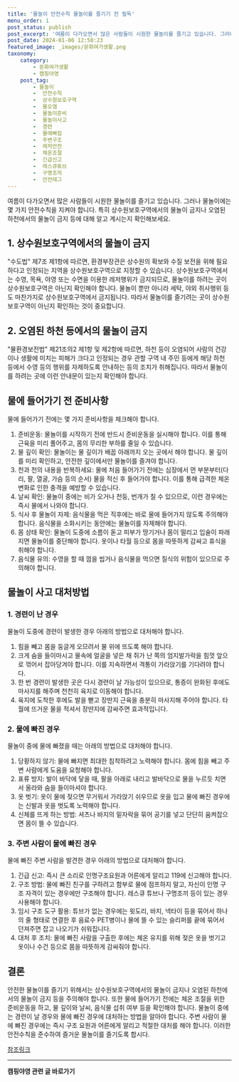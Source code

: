 ```yaml
---
title: '물놀이 안전수칙 물놀이를 즐기기 전 필독'
menu_order: 1
post_status: publish
post_excerpt: '여름이 다가오면서 많은 사람들이 시원한 물놀이를 즐기고 있습니다. 그러나 물놀이에는 몇 가지 안전수칙을 지켜야 합니다. 특히 상수원보호구역에서의 물놀이 금지나 오염된 하천에서의 물놀이 금지 등에 대해 알고 계시는지 확인해보세요.'
post_date: 2024-01-06 12:50:23
featured_image: _images/문화여가생활.png
taxonomy:
    category:
        - 문화여가생활
        - 캠핑야영
    post_tag:
        - 물놀이
        -  안전수칙
        -  상수원보호구역
        -  물오염
        -  물놀이준비
        -  물놀이사고
        -  경련
        -  물에빠짐
        -  주변구조
        -  레저안전
        -  체온조절
        -  긴급신고
        -  레스큐튜브
        -  구명조끼
        -  안전태그
---
```



여름이 다가오면서 많은 사람들이 시원한 물놀이를 즐기고 있습니다. 그러나 물놀이에는 몇 가지 안전수칙을 지켜야 합니다. 특히 상수원보호구역에서의 물놀이 금지나 오염된 하천에서의 물놀이 금지 등에 대해 알고 계시는지 확인해보세요. 

## 1. 상수원보호구역에서의 물놀이 금지

"수도법" 제7조 제1항에 따르면, 환경부장관은 상수원의 확보와 수질 보전을 위해 필요하다고 인정되는 지역을 상수원보호구역으로 지정할 수 있습니다. 상수원보호구역에서는 수영, 목욕, 야영 또는 수면을 이용한 레저행위가 금지되므로, 물놀이를 하려는 곳이 상수원보호구역은 아닌지 확인해야 합니다. 물놀이 뿐만 아니라 세탁, 야외 취사행위 등도 마찬가지로 상수원보호구역에서 금지됩니다. 따라서 물놀이를 즐기려는 곳이 상수원보호구역이 아닌지 확인하는 것이 중요합니다.

## 2. 오염된 하천 등에서의 물놀이 금지

"물환경보전법" 제21조의2 제1항 및 제2항에 따르면, 하천 등이 오염되어 사람의 건강이나 생활에 미치는 피해가 크다고 인정되는 경우 관할 구역 내 주민 등에게 해당 하천 등에서 수영 등의 행위를 자제하도록 안내하는 등의 조치가 취해집니다. 따라서 물놀이를 하려는 곳에 이런 안내문이 있는지 확인해야 합니다. 

## 물에 들어가기 전 준비사항

물에 들어가기 전에는 몇 가지 준비사항을 체크해야 합니다.

1. 준비운동: 물놀이를 시작하기 전에 반드시 준비운동을 실시해야 합니다. 이를 통해 근육을 미리 풀어주고, 몸의 무리한 부하를 줄일 수 있습니다.
2. 물 깊이 확인: 물놀이는 물 깊이가 배꼽 아래까지 오는 곳에서 해야 합니다. 물 깊이를 미리 확인하고, 안전한 깊이에서만 물놀이를 즐겨야 합니다.
3. 천과 천의 내용을 반복하세요: 물에 처음 들어가기 전에는 심장에서 먼 부분부터(다리, 팔, 열굴, 가슴 등의 순서) 물을 적신 후 들어가야 합니다. 이를 통해 급격한 체온 변화로 인한 충격을 예방할 수 있습니다.
4. 날씨 확인: 물놀이 중에는 비가 오거나 천둥, 번개가 칠 수 있으므로, 이런 경우에는 즉시 물에서 나와야 합니다.
5. 식사 후 물놀이 자제: 음식물을 먹은 직후에는 바로 물에 들어가지 않도록 주의해야 합니다. 음식물을 소화시키는 동안에는 물놀이를 자제해야 합니다.
6. 몸 상태 확인: 물놀이 도중에 소름이 돋고 피부가 땅기거나 몸이 떨리고 입술이 파래지면 물놀이를 중단해야 합니다. 옷이나 타월 등으로 몸을 따뜻하게 감싸고 휴식을 취해야 합니다.
7. 음식물 유의: 수영을 할 때 껌을 씹거나 음식물을 먹으면 질식의 위험이 있으므로 주의해야 합니다.

## 물놀이 사고 대처방법

### 1. 경련이 난 경우

물놀이 도중에 경련이 발생한 경우 아래의 방법으로 대처해야 합니다.

1. 힘을 빼고 몸을 둥글게 오므려서 물 위에 뜨도록 해야 합니다.
2. 크게 숨을 들이마시고 물속에 얼굴을 넣은 채 쥐가 난 쪽의 엄지발가락을 힘껏 앞으로 꺾어서 잡아당겨야 합니다. 이를 지속하면서 격통이 가라앉기를 기다려야 합니다.
3. 한 번 경련이 발생한 곳은 다시 경련이 날 가능성이 있으므로, 통증이 완화된 후에도 마사지를 해주며 천천히 육지로 이동해야 합니다.
4. 육지에 도착한 후에도 발을 뻗고 장딴지 근육을 충분히 마사지해 주어야 합니다. 타월에 뜨거운 물을 적셔서 장딴지에 감싸주면 효과적입니다.

### 2. 물에 빠진 경우

물놀이 중에 물에 빠졌을 때는 아래의 방법으로 대처해야 합니다.

1. 당황하지 않기: 물에 빠지면 최대한 침착하려고 노력해야 합니다. 몸에 힘을 빼고 주변 사람에게 도움을 요청해야 합니다.
2. 표류 방지: 발이 바닥에 닿을 때, 팔을 아래로 내리고 발바닥으로 물을 누르듯 치면서 올라와 숨을 들이마셔야 합니다.
3. 옷 벗기: 옷이 물에 젖으면 무거워서 가라앉기 쉬우므로 옷을 입고 물에 빠진 경우에는 신발과 옷을 벗도록 노력해야 합니다.
4. 신체를 뜨게 하는 방법: 셔츠나 바지의 밑자락을 묶어 공기를 넣고 단단히 움켜잡으면 몸이 뜰 수 있습니다.

### 3. 주변 사람이 물에 빠진 경우

물에 빠진 주변 사람을 발견한 경우 아래의 방법으로 대처해야 합니다.

1. 긴급 신고: 즉시 큰 소리로 인명구조요원과 어른에게 알리고 119에 신고해야 합니다.
2. 구조 방법: 물에 빠진 친구를 구하려고 함부로 물에 점프하지 말고, 자신이 인명 구조 자격이 있는 경우에만 구조해야 합니다. 레스큐 튜브나 구명조끼 등이 있는 경우 사용해야 합니다.
3. 임시 구조 도구 활용: 튜브가 없는 경우에는 윗도리, 바지, 넥타이 등을 묶어서 하나의 줄 형태로 연결한 후 음료수 PET병이나 물에 뜰 수 있는 슬리퍼를 끝에 묶어서 던져주면 잡고 나오기가 쉬워집니다.
4. 대처 후 조치: 물에 빠진 사람을 구출한 후에는 체온 유지를 위해 젖은 옷을 벗기고 옷이나 수건 등으로 몸을 따뜻하게 감싸줘야 합니다.

## 결론

안전한 물놀이를 즐기기 위해서는 상수원보호구역에서의 물놀이 금지나 오염된 하천에서의 물놀이 금지 등을 주의해야 합니다. 또한 물에 들어가기 전에는 체온 조절을 위한 준비운동을 하고, 물 깊이와 날씨, 음식물 섭취 여부 등을 확인해야 합니다. 물놀이 중에는 경련이 날 경우와 물에 빠진 경우에 대처하는 방법을 알아야 합니다. 주변 사람이 물에 빠진 경우에는 즉시 구조 요원과 어른에게 알리고 적절한 대처를 해야 합니다. 이러한 안전수칙을 준수하여 즐거운 물놀이를 즐기도록 합시다.

[참조링크](https://safekoreakids.org/safety_info_view.asp?gubun=info&code=14&idx=2112&page=1)
<!-- wp:separator -->
<hr class="wp-block-separator has-alpha-channel-opacity"/>
<!-- /wp:separator -->

<!-- wp:group {"backgroundColor":"base","layout":{"type":"constrained"}} -->
<div class="wp-block-group has-base-background-color has-background"><!-- wp:paragraph {"align":"center","fontSize":"medium"} -->
<p class="has-text-align-center has-large-font-size"><strong>캠핑야영 관련 글 바로가기</strong></p>
<!-- /wp:paragraph -->


<!-- wp:latest-posts
{"categories":[{"id":16146,"count":19,"description":"","link":"https://uknowlaw.com/category/%ec%ba%a0%ed%95%91%ec%95%bc%ec%98%81/","name":"캠핑야영","slug":"캠핑야영","taxonomy":"category","parent":0,"meta":[],"_links":{"self":[{"href":"https://uknowlaw.com/wp-json/wp/v2/categories/16146"}],"collection":[{"href":"https://uknowlaw.com/wp-json/wp/v2/categories"}],"about":[{"href":"https://uknowlaw.com/wp-json/wp/v2/taxonomies/category"}],"wp:post_type":[{"href":"https://uknowlaw.com/wp-json/wp/v2/posts?categories=16146"}],"curies":[{"name":"wp","href":"https://api.w.org/{rel}","templated":true}]}}],"postsToShow":100,"excerptLength":28,"postLayout":"grid","columns":2,"featuredImageAlign":"left","featuredImageSizeSlug":"large","fontSize":"small"} /--></div>
<!-- /wp:group -->